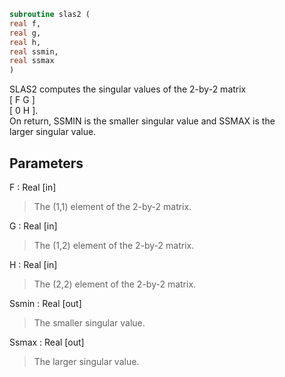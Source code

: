 ```fortran  
subroutine slas2 (  
real f,  
real g,  
real h,  
real ssmin,  
real ssmax  
)  
```  
  
SLAS2  computes the singular values of the 2-by-2 matrix  
[  F   G  ]  
[  0   H  ].  
On return, SSMIN is the smaller singular value and SSMAX is the  
larger singular value.  
  
## Parameters  
F : Real [in]  
> The (1,1) element of the 2-by-2 matrix.  
  
G : Real [in]  
> The (1,2) element of the 2-by-2 matrix.  
  
H : Real [in]  
> The (2,2) element of the 2-by-2 matrix.  
  
Ssmin : Real [out]  
> The smaller singular value.  
  
Ssmax : Real [out]  
> The larger singular value.  
  
